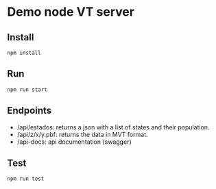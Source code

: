 # Demo node VT server

## Install

    npm install

## Run

    npm run start

## Endpoints

* /api/estados: returns a json with a list of states and their population.
* /api/z/x/y.pbf: returns the data in MVT format.
* /api-docs: api documentation (swagger)

## Test 

    npm run test

